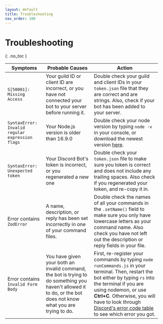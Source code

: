 ```yaml
---
layout: default
title: Troubleshooting
nav_order: 100
---
```


# Troubleshooting
{: .no_toc }

| Symptoms | Probable Causes | Action |
|----|----|----|
| `S[50001]: Missing Access` | Your guild ID or client ID are incorrect, or you have not connected your bot to your server before running it. | Double check your guild and client IDs in your `token.json` file that they are correct and are strings. Also, check if your bot has been added to your server. |
| `SyntaxError: Invalid regular expression flags` | Your Node.js version is older than 16.9.0 | Double check your node version by typing `node -v` in your console, or download the newest version [here](https://nodejs.org/en/). |
| `SyntaxError: Unexpected token` | Your Discord Bot's token is incorrect, or you regenerated a new one | Double check your `token.json` file to make sure you token is correct and does not include any trailing spaces. Also check if you regenerated your token, and re-copy it in. |
| Error contains `ZodError` | A name, description, or reply has been set incorrectly in one of your command files. | Double check the names of all your commands in the `.setName()` field to make sure you only have lowercase letters as your command name. Also check you have not left out the description or reply fields in your file. |
| Error contains `Invalid Form Body` | You have given your both an invalid command, the bot is trying to do something you haven't allowed it to do, or the bot does not know what you are trying to do. | First, re-register your commands by typing `node runCommands.js` in your terminal. Then, restart the bot either by typing `rs` into the terminal if you are using nodemon, or use **Ctrl+C**. Otherwise, you will have to look through [Discord's error code table](https://discord.com/developers/docs/topics/opcodes-and-status-codes#json-json-error-codes) to see which error you got. |